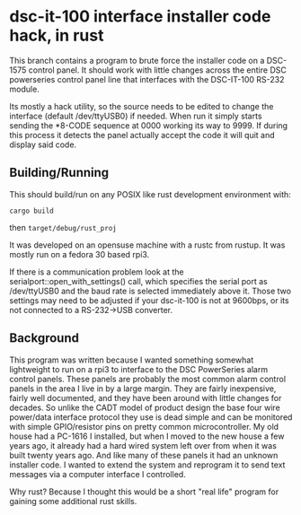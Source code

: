 dsc-it-100 interface installer code hack, in rust
=================================================

This branch contains a program to brute force the
installer code on a DSC-1575 control panel. It
should work with little changes across the entire
DSC powerseries control panel line that interfaces
with the DSC-IT-100 RS-232 module. 

Its mostly a hack utility, so the source needs
to be edited to change the interface (default
/dev/ttyUSB0) if needed. When run it simply
starts sending the *8-CODE sequence at 0000
working its way to 9999. If during this process
it detects the panel actually accept the code
it will quit and display said code. 

Building/Running
----------------

This should build/run on any POSIX like rust 
development environment with:

`cargo build`

then
`target/debug/rust_proj`

It was developed on an opensuse machine with
a rustc from rustup. It was mostly run on a
fedora 30 based rpi3.

If there is a communication problem look at the 
serialport::open_with_settings() call, which
specifies the serial port as /dev/ttyUSB0 and the
baud rate is selected immediately above it. Those
two settings may need to be adjusted if your
dsc-it-100 is not at 9600bps, or its not connected
to a RS-232->USB converter.

Background
----------
This program was written because I wanted something
somewhat lightweight to run on a rpi3 to interface to
the DSC PowerSeries alarm control panels. These panels
are probably the most common alarm control panels in the
area I live in by a large margin. They are fairly
inexpensive, fairly well documented, and they have
been around with little changes for decades. So unlike
the CADT model of product design the base four wire
power/data interface protocol they use is dead simple
and can be monitored with simple GPIO/resistor pins on
pretty common microcontroller. 
My old house had a PC-1616 I installed, but when I
moved to the new house a few years ago, it already
had a hard wired system left over from when it was
built twenty years ago. And like many of these panels
it had an unknown installer code. I wanted to extend
the system and reprogram it to send text messages
via a computer interface I controlled.

Why rust? Because I thought this would be a short
"real life" program for gaining some additional
rust skills.

